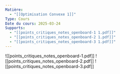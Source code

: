 ```yaml
---
Matière:
  - "[[Optimisation Convexe 1]]"
Type: Cours
Date du cours: 2025-03-24
Supports:
  - "[[points_critiques_notes_openboard-1 1.pdf]]"
  - "[[points_critiques_notes_openboard-2 1.pdf]]"
  - "[[points_critiques_notes_openboard-3 1.pdf]]"
---
```

![[points_critiques_notes_openboard-1.pdf]]
![[points_critiques_notes_openboard-2.pdf]]
![[points_critiques_notes_openboard-3.pdf]]